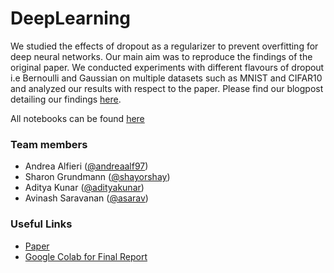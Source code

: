 # DeepLearning
We studied the effects of dropout as a regularizer to prevent overfitting for deep neural networks. Our main aim was to reproduce the findings of the original paper. We conducted experiments with different flavours of dropout i.e Bernoulli and Gaussian on multiple datasets such as MNIST and CIFAR10 and analyzed our results with respect to the paper. Please find our blogpost detailing our findings [here](DeepLearningReport.ipynb).

All notebooks can be found [here](code/)

### Team members
* Andrea Alfieri ([@andreaalf97](http://github.com/andreaalf97))
* Sharon Grundmann ([@shayorshay](http://github.com/shayorshay))
* Aditya Kunar ([@adityakunar](http://github.com/adityakunar))
* Avinash Saravanan ([@asarav](http://github.com/asarav))

### Useful Links
* [Paper](http://jmlr.org/papers/v15/srivastava14a.html)
* [Google Colab for Final Report](https://colab.research.google.com/drive/17n26ndsDuTVR0DV7oDUxpCls-qik-P6W)
